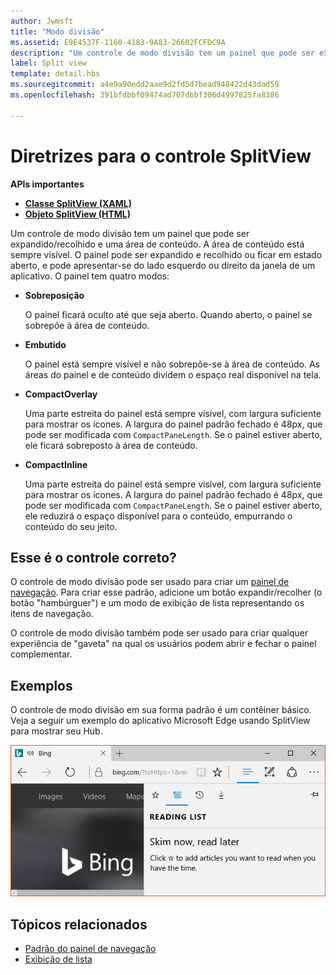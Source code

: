 ```yaml
---
author: Jwmsft
title: "Modo divisão"
ms.assetid: E9E4537F-1160-4183-9A83-26602FCFDC9A
description: "Um controle de modo divisão tem um painel que pode ser expandido/recolhido e uma área de conteúdo."
label: Split view
template: detail.hbs
ms.sourcegitcommit: a4e9a90edd2aae9d2fd5d7bead948422d43dad59
ms.openlocfilehash: 391bfdbbf09474ad707dbbf306d4997825fa8386

---
```


# Diretrizes para o controle SplitView



**APIs importantes**

-   [**Classe SplitView (XAML)**](https://msdn.microsoft.com/library/windows/apps/dn864360)
-   [**Objeto SplitView (HTML)**](https://msdn.microsoft.com/library/windows/apps/dn919970)

Um controle de modo divisão tem um painel que pode ser expandido/recolhido e uma área de conteúdo. A área de conteúdo está sempre visível. O painel pode ser expandido e recolhido ou ficar em estado aberto, e pode apresentar-se do lado esquerdo ou direito da janela de um aplicativo. O painel tem quatro modos:

-   **Sobreposição**

    O painel ficará oculto até que seja aberto. Quando aberto, o painel se sobrepõe à área de conteúdo.

-   **Embutido**

    O painel está sempre visível e não sobrepõe-se à área de conteúdo. As áreas do painel e de conteúdo dividem o espaço real disponível na tela.

-   **CompactOverlay**

    Uma parte estreita do painel está sempre visível, com largura suficiente para mostrar os ícones. A largura do painel padrão fechado é 48px, que pode ser modificada com `CompactPaneLength`. Se o painel estiver aberto, ele ficará sobreposto à área de conteúdo.

-   **CompactInline**

    Uma parte estreita do painel está sempre visível, com largura suficiente para mostrar os ícones. A largura do painel padrão fechado é 48px, que pode ser modificada com `CompactPaneLength`. Se o painel estiver aberto, ele reduzirá o espaço disponível para o conteúdo, empurrando o conteúdo do seu jeito.

## <span id="Is_this_the_right_control_"></span><span id="is_this_the_right_control_"></span><span id="IS_THIS_THE_RIGHT_CONTROL_"></span>Esse é o controle correto?

O controle de modo divisão pode ser usado para criar um [painel de navegação](nav-pane.md). Para criar esse padrão, adicione um botão expandir/recolher (o botão "hambúrguer") e um modo de exibição de lista representando os itens de navegação.

O controle de modo divisão também pode ser usado para criar qualquer experiência de "gaveta" na qual os usuários podem abrir e fechar o painel complementar.

## <span id="Examples"></span><span id="examples"></span><span id="EXAMPLES"></span>Exemplos

O controle de modo divisão em sua forma padrão é um contêiner básico. Veja a seguir um exemplo do aplicativo Microsoft Edge usando SplitView para mostrar seu Hub.

![Exemplo de modo de exibição de divisão do Microsoft Edge](images/split_view_Edge.png)



## <span id="related_topics"></span>Tópicos relacionados


* [Padrão do painel de navegação](nav-pane.md)
* [Exibição de lista](lists.md)
 

 



<!--HONumber=Jun16_HO4-->


